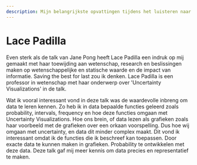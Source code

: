 ```yaml
---
description: Mijn belangrijkste opvattingen tijdens het luisteren naar Lace Padilla
---
```


# Lace Padilla

Even sterk als de talk van Jane Pong heeft Lace Padilla een indruk op mij gemaakt met haar toewijding aan wetenschap, research en beslissingen maken op wetenschappelijke en statische waarde en de impact van informatie. Saving the best for last zou ik denken. Lace Padilla is een professor in wetenschap met haar onderwerp over 'Uncertainty Visualizations' in de talk. 

Wat ik vooral interessant vond in deze talk was de waardevolle inbreng om data te leren kennen. Zo heb ik in data bepaalde functies geleerd zoals probability, intervals, frequency en hoe deze functies omgaan met Uncertainty Visualizations. Hoe ons brein, of data lezen als grafieken zoals haar voorbeeld met de grafieken over een orkaan voorspelling. Dus hoe wij omgaan met uncertainty, en data dit minder complex maakt. Dit vond ik interessant omdat ik de functies die ik beschreef kan toepassen. Door exacte data te kunnen maken in grafieken. Probability te ontwikkelen met deze data. Deze talk gaf mij meer kennis om data precies en representatief te maken. 

